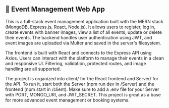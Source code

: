 <!-- @format -->

## 🎉 Event Management Web App

This is a full-stack event management application built with the MERN stack (MongoDB, Express.js, React, Node.js). It allows users to register, log in, create events with banner images, view a list of all events, update or delete their events. The backend handles user authentication using JWT, and event images are uploaded via Multer and saved in the server's filesystem.

The frontend is built with React and connects to the Express API using Axios. Users can interact with the platform to manage their events in a clean and responsive UI. Filtering, validation, protected routes, and image handling are all supported.

The project is organized into client/ for the React frontend and Server/ for the API. To run it, start both the Server (npm run dev in /Server) and the frontend (npm start in /client). Make sure to add a .env file for your Server with PORT, MONGO_URI, and JWT_SECRET. This project is great as a base for more advanced event management or booking systems.
